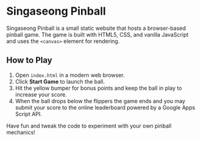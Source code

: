 # Singaseong Pinball

Singaseong Pinball is a small static website that hosts a browser-based pinball game. The game is built with HTML5, CSS, and vanilla JavaScript and uses the `<canvas>` element for rendering.

## How to Play
1. Open `index.html` in a modern web browser.
2. Click **Start Game** to launch the ball.
3. Hit the yellow bumper for bonus points and keep the ball in play to increase your score.
5. When the ball drops below the flippers the game ends and you may submit your score to the online leaderboard powered by a Google Apps Script API.

Have fun and tweak the code to experiment with your own pinball mechanics!
